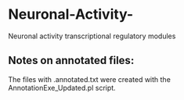 # Neuronal-Activity-
Neuronal activity transcriptional regulatory modules

## Notes on annotated files:
The files with .annotated.txt were created with the AnnotationExe_Updated.pl script. 
